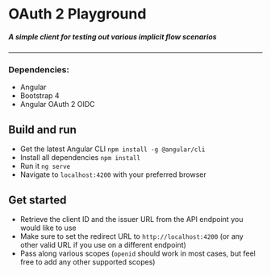 # OAuth 2 Playground

##### A simple client for testing out various implicit flow scenarios

---

### Dependencies:

- Angular
- Bootstrap 4
- Angular OAuth 2 OIDC



## Build and run

- Get the latest Angular CLI `npm install -g @angular/cli`
- Install all dependencies `npm install`
- Run it `ng serve`
- Navigate to `localhost:4200` with your preferred browser



## Get started

- Retrieve the client ID and the issuer URL from the API endpoint you would like to use
- Make sure to set the redirect URL to `http://localhost:4200` (or any other valid URL if you use on a different endpoint)
- Pass along various scopes (`openid` should work in most cases, but feel free to add any other supported scopes)